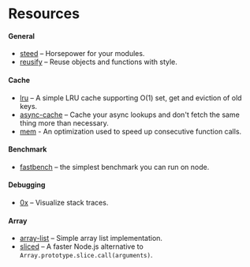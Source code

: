 # Resources

#### General

* [steed](https://github.com/mcollina/steed) – Horsepower for your modules.
* [reusify](https://github.com/mcollina/reusify) – Reuse objects and functions with style.

#### Cache

* [lru](https://github.com/chriso/lru) – A simple LRU cache supporting O(1) set, get and eviction of old keys.
* [async-cache](https://github.com/isaacs/async-cache) – Cache your async lookups and don't fetch the same thing more than necessary.
* [mem](https://github.com/sindresorhus/mem) - An optimization used to speed up consecutive function calls.

#### Benchmark

* [fastbench](https://www.npmjs.com/package/fastbench) – the simplest benchmark you can run on node.

#### Debugging

* [0x](https://www.npmjs.com/package/0x) – Visualize stack traces.

#### Array

* [array-list](https://github.com/Kikobeats/array-list#array-list) – Simple array list implementation.
* [sliced](https://www.npmjs.com/package/sliced) – A faster Node.js alternative to `Array.prototype.slice.call(arguments)`.
